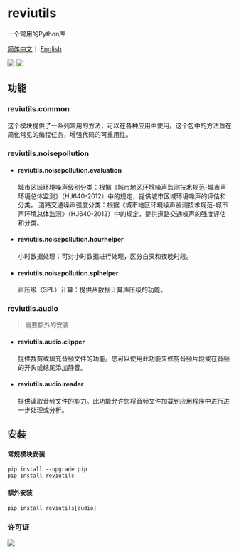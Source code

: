 <link rel="stylesheet" href="./docs/css/readme.css">
<h1 class='ct'>reviutils</h1>
<p class='ct'>一个常用的Python库</p>
<p class='ct'>
<a href="./README.md">简体中文</a>｜
<a href="./README_EN.md">English</a> 
</p>

<div class='ct'>
<a href="https://pypi.org/project/reviutils/"><img src="https://img.shields.io/pypi/v/reviutils.svg"></a>
<a href="./LICENSE"><img src="https://img.shields.io/badge/license-Apache--2.0-yellow"></a>
</div>

## 功能

### reviutils.common

  这个模块提供了一系列常用的方法，可以在各种应用中使用。这个包中的方法旨在简化常见的编程任务，增强代码的可重用性。

### reviutils.noisepollution

- #### reviutils.noisepollution.evaluation

  城市区域环境噪声级别分类：根据《城市地区环境噪声监测技术规范-城市声环境总体监测》（HJ640-2012）中的规定，提供城市区域环境噪声的评估和分类。
  道路交通噪声强度分类：根据《城市地区环境噪声监测技术规范-城市声环境总体监测》（HJ640-2012）中的规定，提供道路交通噪声的强度评估和分类。
- #### reviutils.noisepollution.hourhelper

  小时数据处理：可对小时数据进行处理，区分白天和夜晚时段。
- #### reviutils.noisepollution.splhelper

  声压级（SPL）计算：提供从数据计算声压级的功能。

### reviutils.audio

> 需要额外的安装

- #### reviutils.audio.clipper

  提供裁剪或填充音频文件的功能。您可以使用此功能来修剪音频片段或在音频的开头或结尾添加静音。
- #### reviutils.audio.reader

  提供读取音频文件的能力。此功能允许您将音频文件加载到应用程序中进行进一步处理或分析。

## 安装

#### 常规模块安装

```
pip install --upgrade pip
pip install reviutils
```

#### 额外安装

```
pip install reviutils[audio]
```

### 许可证

<div>
<a href="./LICENSE"><img src="https://img.shields.io/badge/license-Apache--2.0-yellow"></a>
</div>
